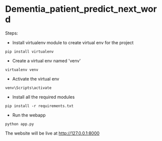 # Dementia_patient_predict_next_word

Steps:
- Install virtualenv module to create virtual env for the project
```
pip install virtualenv
```
- Create a virtual env named 'venv'
```
virtualenv venv
```
- Activate the virtual env
```
venv\Scripts\activate
```
- Install all the required modules
```
pip install -r requirements.txt
```
- Run the webapp
```
python app.py
```

The website will be live at http://127.0.0.1:8000
